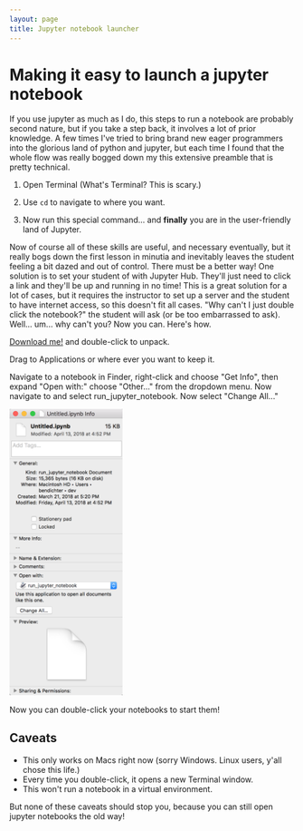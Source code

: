 ```yaml
---
layout: page
title: Jupyter notebook launcher
---
```


# Making it easy to launch a jupyter notebook

If you use jupyter as much as I do, this steps to run a notebook are probably second nature, but if you take a step back, it involves a lot of prior knowledge. A few times I've tried to bring brand new eager programmers into the glorious land of python and jupyter, but each time I found that the whole flow was really bogged down my this extensive preamble that is pretty technical.

1) Open Terminal (What's Terminal? This is scary.) 

2) Use `cd` to navigate to where you want.

3) Now run this special command...
and **finally** you are in the user-friendly land of Jupyter.

Now of course all of these skills are useful, and necessary eventually, but it really bogs down the first lesson in minutia and inevitably leaves the student feeling a bit dazed and out of control. There must be a better way! One solution is to set your student of with Jupyter Hub. They'll just need to click a link and they'll be up and running in no time! This is a great solution for a lot of cases, but it requires the instructor to set up a server and the student to have internet access, so this doesn't fit all cases. "Why can't I just double click the notebook?" the student will ask (or be too embarrassed to ask). Well... um... why can't you? Now you can. Here's how.

[Download me!](../assets/run_jupyter_notebook.zip) and double-click to unpack.

Drag to Applications or where ever you want to keep it.

Navigate to a notebook in Finder, right-click and choose "Get Info", then expand "Open with:" choose "Other..." from the dropdown menu. Now navigate to and select run_jupyter_notebook. Now select "Change All..." 

<img width="200" src="../assets/run_jupyter_notebook.png" title="change jupyter notebook settings" alt="change notebook settings"/>

Now you can double-click your notebooks to start them!

## Caveats

* This only works on Macs right now (sorry Windows. Linux users, y'all chose this life.)
* Every time you double-click, it opens a new Terminal window.
* This won't run a notebook in a virtual environment.

But none of these caveats should stop you, because you can still open jupyter notebooks the old way!
